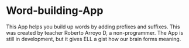 # Word-building-App
This App helps you build up words by adding prefixes and suffixes. This was created by teacher Roberto Arroyo D, a non-programmer. The App is still in development, but it gives ELL a gist how our brain forms meaning. 
